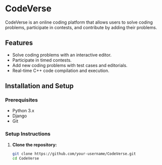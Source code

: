 # CodeVerse

CodeVerse is an online coding platform that allows users to solve coding problems, participate in contests, and contribute by adding their problems.

## Features

- Solve coding problems with an interactive editor.
- Participate in timed contests.
- Add new coding problems with test cases and editorials.
- Real-time C++ code compilation and execution.

## Installation and Setup

### Prerequisites

- Python 3.x
- Django
- Git

### Setup Instructions

1. **Clone the repository:**

   ```bash
   git clone https://github.com/your-username/CodeVerse.git
   cd CodeVerse
